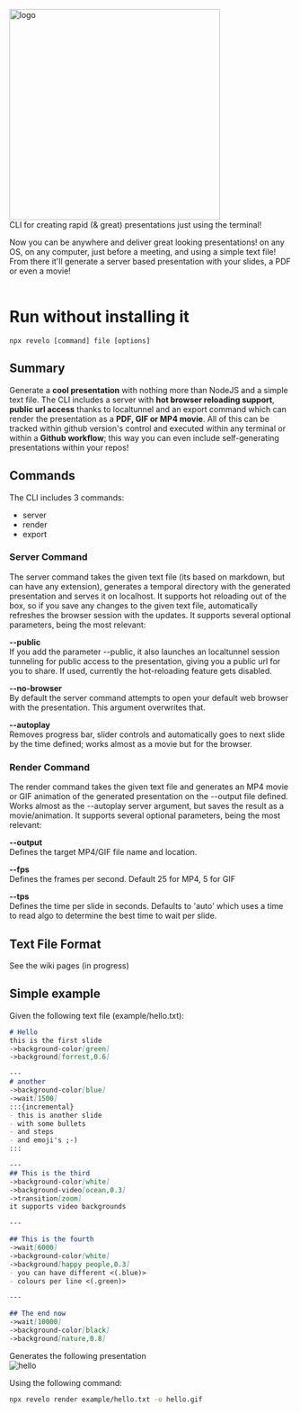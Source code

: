<img width="375" alt="logo" src="https://user-images.githubusercontent.com/57605485/167906263-89ae1d2f-29b1-4c5b-89da-e755077144c2.png"><br/>
CLI for creating rapid (& great) presentations just using the terminal!<br/>

Now you can be anywhere and deliver great looking presentations! on any OS, on any computer, just before a meeting, and using a simple text file! From there it'll generate a server based presentation with your slides, a PDF or even a movie!<br/><br/>

# Run without installing it
```terminal
npx revelo [command] file [options]
```

## Summary
Generate a **cool presentation** with nothing more than NodeJS and a simple text file. The CLI includes a server with **hot browser reloading support**, **public url access** thanks to localtunnel and an export command which can render the presentation as a **PDF, GIF or MP4 movie**. All of this can be tracked within github version's control and executed within any terminal or within a **Github workflow**; this way you can even include self-generating presentations within your repos!

## Commands
The CLI includes 3 commands:
- server
- render
- export

### Server Command
The server command takes the given text file (its based on markdown, but can have any extension), generates a temporal directory with the generated presentation and serves it on localhost. It supports hot reloading out of the box, so if you save any changes to the given text file, automatically refreshes the browser session with the updates.
It supports several optional parameters, being the most relevant:

**--public**<br/> 
 If you add the parameter --public, it also launches an localtunnel session tunneling for public access to the presentation, giving you a public url for you to share. If used, currently the hot-reloading feature gets disabled.

**--no-browser**<br/>
By default the server command attempts to open your default web browser with the presentation. This argument overwrites that.

**--autoplay**<br/>
Removes progress bar, slider controls and automatically goes to next slide by the time defined; works almost as a movie but for the browser.

### Render Command
The render command takes the given text file and generates an MP4 movie or GIF animation of the generated presentation on the --output file defined. Works almost as the --autoplay server argument, but saves the result as a movie/animation. It supports several optional parameters, being the most relevant:

**--output**<br/>
Defines the target MP4/GIF file name and location.

**--fps**<br/>
Defines the frames per second. Default 25 for MP4, 5 for GIF

**--tps**<br/>
Defines the time per slide in seconds. Defaults to 'auto' which uses a time to read algo to determine the best time to wait per slide.

## Text File Format
See the wiki pages (in progress)

## Simple example
Given the following text file (example/hello.txt):

```markdown
# Hello
this is the first slide
->background-color[green]
->background[forrest,0.6]

---
# another
->background-color[blue]
->wait[1500]
:::{incremental}
- this is another slide
- with some bullets
- and steps
- and emoji's ;-)
::: 

---
## This is the third
->background-color[white]
->background-video[ocean,0.3]
->transition[zoom]
it supports video backgrounds

---

## This is the fourth
->wait[6000]
->background-color[white]
->background[happy people,0.3]
- you can have different <(.blue)> 
- colours per line <(.green)> 

---

## The end now
->wait[10000]
->background-color[black]
->background[nature,0.8]
```

Generates the following presentation<br/>
![hello](https://user-images.githubusercontent.com/57605485/172454198-973fc649-b6fd-483e-92dc-0d37fef0523d.gif)


Using the following command:


```bash
npx revelo render example/hello.txt -o hello.gif
```


